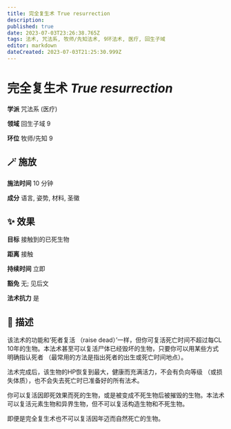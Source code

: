 ```yaml
---
title: 完全复生术 True resurrection
description: 
published: true
date: 2023-07-03T23:26:38.765Z
tags: 法术, 咒法系, 牧师/先知法术, 9环法术, 医疗, 回生子域
editor: markdown
dateCreated: 2023-07-03T21:25:30.999Z
---
```


# **完全复生术** *True resurrection*

**学派** 咒法系 (医疗) 

**领域** 回生子域 9

**环位** 牧师/先知 9

## 🪄 施放

**施法时间** 10 分钟

**成分** 语言, 姿势, 材料, 圣徽

## ✨ 效果 

**目标** 接触到的已死生物 

**距离** 接触  

**持续时间** 立即 

**豁免** 无; 见后文

**法术抗力** 是

## 📖 描述

该法术的功能和‘死者复活 （raise dead）’一样，但你可复活死亡时间不超过每CL 10年的生物。本法术甚至可以复活尸体已经毁坏的生物，只要你可以用某些方式明确指认死者 （最常用的方法是指出死者的出生或死亡时间地点）。

法术完成后，该生物的HP恢复到最大，健康而充满活力，不会有负向等级 （或损失体质），也不会失去死亡时已准备好的所有法术。

你可以复活因即死效果而死的生物，或是被变成不死生物后被摧毁的生物。本法术可以复活元素生物和异界生物，但不可以复活构造生物和不死生物。

即便是完全复生术也不可以复活因年迈而自然死亡的生物。
    
